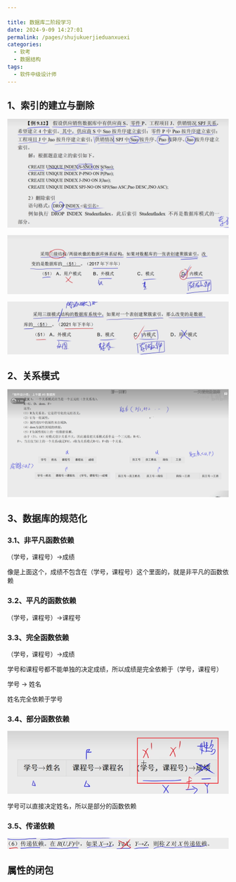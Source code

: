 ```yaml
---

title: 数据库二阶段学习
date: 2024-9-09 14:27:01
permalink: /pages/shujukuerjieduanxuexi
categories: 
  - 软考
  - 数据结构
tags: 
  - 软件中级设计师
---
```


## 1、索引的建立与删除

![image-20241019202056295](assets/image-20241019202056295.png)

![image-20241019202114421](assets/image-20241019202114421.png)

![image-20241019202125690](assets/image-20241019202125690.png)

## 2、关系模式

![image-20241019202510397](assets/image-20241019202510397.png)

## 3、数据库的规范化

### 3.1、非平凡函数依赖

（学号，课程号）->成绩

像是上面这个，成绩不包含在（学号，课程号）这个里面的，就是非平凡的函数依赖

### 3.2、平凡的函数依赖

（学号，课程号）->课程号

### 3.3、完全函数依赖

（学号，课程号）->成绩

学号和课程号都不能单独的决定成绩，所以成绩是完全依赖于（学号，课程号）

学号 -> 姓名

姓名完全依赖于学号

### 3.4、部分函数依赖

![image-20241020163334678](assets/image-20241020163334678.png)

学号可以直接决定姓名，所以是部分的函数依赖

### 3.5、传递依赖

![image-20241020163540606](assets/image-20241020163540606.png)



## 属性的闭包

